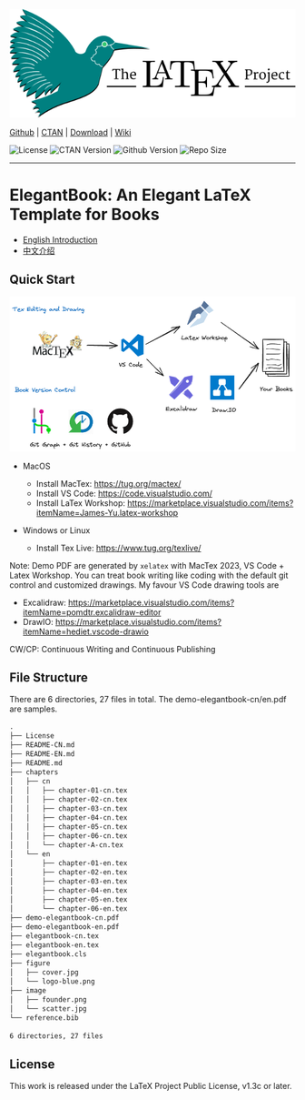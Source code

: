 ![](image/latex-project-logo.svg)

[Github](https://github.com/ElegantLaTeX/ElegantBook) | [CTAN](https://ctan.org/pkg/elegantbook) | [Download](https://github.com/ElegantLaTeX/ElegantBook/releases) | [Wiki](https://github.com/ElegantLaTeX/ElegantBook/wiki) 

![License](https://img.shields.io/ctan/l/elegantbook.svg) ![CTAN Version](https://img.shields.io/ctan/v/elegantbook.svg) ![Github Version](https://img.shields.io/github/release/ElegantLaTeX/ElegantBook.svg) ![Repo Size](https://img.shields.io/github/repo-size/ElegantLaTeX/ElegantBook.svg)

-------

# ElegantBook: An Elegant LaTeX Template for Books

- [English Introduction](README-EN.md)
- [中文介绍](README-CN.md) 


## Quick Start

![CWCP](image/toolslogo.excalidraw.png)

- MacOS 
  - Install MacTex: https://tug.org/mactex/ 
  - Install VS Code: https://code.visualstudio.com/ 
  - Install LaTex Workshop: https://marketplace.visualstudio.com/items?itemName=James-Yu.latex-workshop


- Windows or Linux 
  - Install Tex Live: https://www.tug.org/texlive/
 
Note: Demo PDF are generated by `xelatex` with MacTex 2023, VS Code + Latex Workshop. You can treat book writing like coding with the default git control and customized drawings. 
My favour VS Code drawing tools are
- Excalidraw: https://marketplace.visualstudio.com/items?itemName=pomdtr.excalidraw-editor 
- DrawIO: https://marketplace.visualstudio.com/items?itemName=hediet.vscode-drawio

CW/CP: Continuous Writing and Continuous Publishing


## File Structure

There are 6 directories, 27 files in total. The demo-elegantbook-cn/en.pdf are samples.


    .
    ├── License
    ├── README-CN.md
    ├── README-EN.md
    ├── README.md
    ├── chapters
    │   ├── cn
    │   │   ├── chapter-01-cn.tex
    │   │   ├── chapter-02-cn.tex
    │   │   ├── chapter-03-cn.tex
    │   │   ├── chapter-04-cn.tex
    │   │   ├── chapter-05-cn.tex
    │   │   ├── chapter-06-cn.tex
    │   │   └── chapter-A-cn.tex
    │   └── en
    │       ├── chapter-01-en.tex
    │       ├── chapter-02-en.tex
    │       ├── chapter-03-en.tex
    │       ├── chapter-04-en.tex
    │       ├── chapter-05-en.tex
    │       └── chapter-06-en.tex
    ├── demo-elegantbook-cn.pdf
    ├── demo-elegantbook-en.pdf
    ├── elegantbook-cn.tex
    ├── elegantbook-en.tex
    ├── elegantbook.cls
    ├── figure
    │   ├── cover.jpg
    │   └── logo-blue.png
    ├── image
    │   ├── founder.png
    │   └── scatter.jpg
    └── reference.bib

    6 directories, 27 files

## License

This work is released under the LaTeX Project Public License, v1.3c or later.
 
